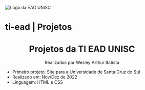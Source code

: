 ![Logo da EAD UNISC](https://imgur.com/3lGe60X.jpg)

# ti-ead | Projetos

<h1 align="center">Projetos da TI EAD UNISC</h1>
<p align="center">Realizados por Wesley Arthur Batista</p>

<ul>
  <li>Primeiro projeto: Site para a Universidade de Santa Cruz do Sul</li>
  <li>Realizado em: Nov/Dez de 2022</li>
  <li>Linguagem: HTML e CSS</li>
</ul>
